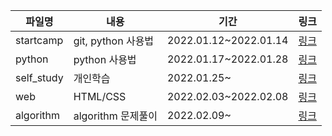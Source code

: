 | 파일명     | 내용               | 기간                  | 링크                 |
| ---------- | ------------------ | --------------------- | -------------------- |
| startcamp  | git, python 사용법 | 2022.01.12~2022.01.14 | [링크](./startcamp)  |
| python     | python 사용법      | 2022.01.17~2022.01.28 | [링크](./python)     |
| self_study | 개인학습           | 2022.01.25~           | [링크](./self_study) |
| web        | HTML/CSS           | 2022.02.03~2022.02.08 | [링크](./web)        |
| algorithm  | algorithm 문제풀이 | 2022.02.09~           | [링크](./algorithm)  |


